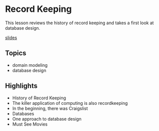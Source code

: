 # Record Keeping
This lesson reviews the history of record keeping and takes a first look at database design.

[slides](https://dpi-we.github.io/slides-sdf-record-keeping)

## Topics
- domain modeling
- database design

## Highlights
- History of Record Keeping
- The killer application of computing is also recordkeeping
- In the beginning, there was Craigslist
- Databases
- One approach to database design
- Must See Movies
